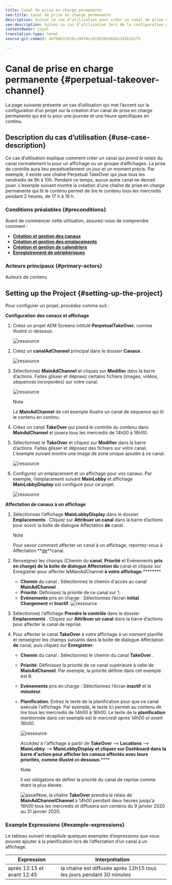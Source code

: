 ```yaml
---
title: Canal de prise en charge permanente
seo-title: Canal de prise en charge permanente
description: Suivez ce cas d’utilisation pour créer un canal de prise en charge permanente.
seo-description: Suivez ce cas d’utilisation lors de la configuration d’un projet qui crée un canal de prise en charge permanente qui est lu pour une journée et une heure spécifiques en continu.
contentOwner: jsyal
translation-type: tm+mt
source-git-commit: ab7b6637619cc0074cc0198202d69b1245b1b1f5

---
```



# Canal de prise en charge permanente {#perpetual-takeover-channel}

La page suivante présente un cas d’utilisation qui met l’accent sur la configuration d’un projet sur la création d’un canal de prise en charge permanente qui est lu pour une journée et une heure spécifiques en continu.

## Description du cas d’utilisation  {#use-case-description}

Ce cas d’utilisation explique comment créer un canal qui *prend le relais* du canal normalement lu pour un affichage ou un groupe d’affichages. La prise de contrôle aura lieu perpétuellement un jour et un moment précis.
Par exemple, il existe une chaîne Perpetual TakeOver qui joue tous les vendredis de 9h à 10h. Pendant ce temps, aucun autre canal ne devrait jouer. L’exemple suivant montre la création d’une chaîne de prise en charge permanente qui lit le contenu permet de lire le contenu tous les mercredis pendant 2 heures, de 17 h à 19 h.

### Conditions préalables {#preconditions}

Avant de commencer cette utilisation, assurez-vous de comprendre comment :

* **[Création et gestion des canaux](managing-channels.md)**
* **[Création et gestion des emplacements](managing-locations.md)**
* **[Création et gestion de calendriers](managing-schedules.md)**
* **[Enregistrement de périphériques](device-registration.md)**

### Acteurs principaux {#primary-actors}

Auteurs de contenu

## Setting up the Project {#setting-up-the-project}

Pour configurer un projet, procédez comme suit :

**Configuration des canaux et affichage**

1. Créez un projet AEM Screens intitulé **PerpetualTakeOver**, comme illustré ci-dessous.

   ![ressource](assets/p_usecase1.png)

1. Créez un **canalAdChannel** principal dans le dossier **Canaux** .

   ![ressource](assets/p_usecase2.png)

1. Sélectionnez **MainAdChannel** et cliquez sur **Modifier** dans la barre d’actions. Faites glisser et déposez certains fichiers (images, vidéos, séquences incorporées) sur votre canal.

   ![ressource](assets/p_usecase3.png)


   >[!NOTE]
   >Le **MainAdChannel** de cet exemple illustre un canal de séquence qui lit le contenu en continu.

1. Créez un canal **TakeOver** qui prend le contrôle du contenu dans **MainAdChannel** et jouera tous les mercredis de 14h00 à 16h00.

1. Sélectionnez le **TakeOver** et cliquez sur **Modifier** dans la barre d’actions. Faites glisser et déposez des fichiers sur votre canal. L’exemple suivant montre une image de zone unique ajoutée à ce canal.

   ![ressource](assets/p_usecase4.png)

1. Configurez un emplacement et un affichage pour vos canaux. Par exemple, l’emplacement suivant **MainLobby** et affichage **MainLobbyDisplay** est configuré pour ce projet.

   ![ressource](assets/p_usecase5.png)

**Affectation de canaux à un affichage**

1. Sélectionnez l’affichage **MainLobbyDisplay** dans le dossier **Emplacements** . Cliquez sur **Attribuer un canal** dans la barre d’actions pour ouvrir la boîte de dialogue Affectation **de** canal.

   >[!NOTE]
   >Pour savoir comment affecter un canal à un affichage, reportez-vous à Affectation **[de](channel-assignment.md)**canal.

1. Renseignez les champs (Chemin du **canal**, **Priorité** et Evénements **pris en charge) de la boîte de dialogue Affectation du** canal et cliquez sur Enregistrer pour affecter leMainAdChannel **à votre affichage.**********

   * **Chemin** du canal : Sélectionnez le chemin d&#39;accès au canal **MainAdChannel** .
   * **Priorité**: Définissez la priorité de ce canal sur 1.
   * **Evénements** pris en charge : Sélectionnez l’écran **initial Chargement** et **Inactif**.
   ![ressource](assets/p_usecase6.png)

1. Sélectionnez l’affichage **Prendre le contrôle** dans le dossier **Emplacements** . Cliquez sur **Attribuer un canal** dans la barre d’actions pour affecter le canal de reprise.

1. Pour affecter le canal **TakeOver** à votre affichage à un moment planifié et renseigner les champs suivants dans la boîte de dialogue Affectation **de** canal, puis cliquez sur **Enregistrer**:

   * **Chemin** du canal : Sélectionnez le chemin du canal **TakeOver** .
   * **Priorité**: Définissez la priorité de ce canal supérieure à celle de **MainAdChannel**. Par exemple, la priorité définie dans cet exemple est 8.
   * **Evénements** pris en charge : Sélectionnez l’écran **inactif** et le **minuteur**.
   * **Planification**: Entrez le texte de la planification pour que ce canal exécute l&#39;affichage. Par exemple, le texte ici permet au contenu de lire tous les mercredis de 14h00 à 16h00.
Le texte de la **planification** mentionnée dans cet exemple est *le mercredi après 14h00 et avant 16h00*.

      ![ressource](assets/p_usecase7.png)

      Accédez à l&#39;affichage à partir de **TakeOver** —> **Locations** —> **MainLobby** —> **MainLobbyDisplay et cliquez sur Dashboard dans la barre d&#39;action pour afficher les canaux affectés avec leurs priorités, comme illustré ci-dessous.******

      >[!NOTE]
      >Il est obligatoire de définir la priorité du canal de reprise comme étant la plus élevée.

      ![asset](assets/p_usecase8.png)Now, la chaîne **TakeOver** prendra le relais de **MainAdChannelChannel** à 14h00 pendant deux heures jusqu&#39;à 16h00 tous les mercredis et diffusera son contenu du 9 janvier 2020 au 31 janvier 2020.

### Example Expressions {#example-expressions}

Le tableau suivant récapitule quelques exemples d’expressions que vous pouvez ajouter à la planification lors de l’affectation d’un canal à un affichage.

| **Expression** | **Interprétation** |
|---|---|
| après 12:15 et avant 12:45 | la chaîne est diffusée après 12h15 tous les jours pendant 30 minutes |

